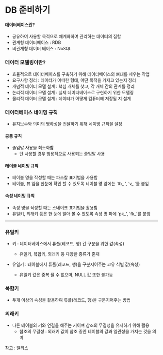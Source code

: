# DB 준비하기

#### 데이터베이스란?

- 공유하여 사용할 목적으로 체계화하여 관리하는 데이터의 집합
- 관계형 데이터베이스 : RDB
- 비관계형 데이터 베이스 : NoSQL

### 데이터 모델링이란?

- 효율적으로 데이터베이스를 구축하기 위해 데이터베이스의 뼈대를 세우는 작업
- 요구사항 정리 : 데이터가 어떠한 형태, 어떤 목적을 가지고 있는지 정리
- 개념적 데이터 모델 설계 : 핵심 개체를 찾고, 각 개체 간의 관계를 정리
- 논리적 데이터 모델 설계 : 실제 데이터베이스로 구현하기 위한 모델링
- 물리적 데이터 모델 설계 : 데이터가 어떻게 컴퓨터에 저장될 지 설계

### 데이터베이스 네이밍 규칙

- 유지보수와 의미의 명확성을 전달하기 위해 네이밍 규칙을 설정

#### 공통 규칙

- 줄임말 사용을 최소화함
  - 단 사용할 경우 범용적으로 사용되는 줄임말 사용

#### 테이블 네이밍 규칙

- 테이블 명을 작성할 때는 파스칼 표기법을 사용함
- 테이블, 뷰 임을 한눈에 확인 할 수 있도록 테이블 명 앞에는 'tb\_ ', 'v\_ '를 붙임

#### 속성 네이밍 규칙

- 속성 명을 작성할 때는 스네이크 표기법을 활용함
- 유일키, 외래키 등은 한 눈에 알아 볼 수 있도록 속성 명 파에 'pk\_', 'fk\_'를 붙임

---

### 유일키

- 키 : 데이터베이스에서 튜플(레코드, 행) 간 구분을 위한 값(속성)

  - 유일키, 복합키, 외래키 등 다양한 종류가 존재

- 유일키 : 테이블에서 튜플(레코드, 행)을 구분지어주는 고유 식별 값(속성)
  - 유일키 값은 중복 될 수 없으며, NULL 값 또한 불가능

### 복합키

- 두개 이상의 속성을 활용하여 튜플(레코드, 행)을 구분지어주는 방법

### 외래키

- 다른 테이블의 키와 연결을 해주는 키이며 참조의 무결성을 유지하기 위해 활용
  - 참조의 무결성 : 외래키 값이 참조 중인 테이블의 값과 일관성을 가지는 것을 의미

참고 : 엘리스
